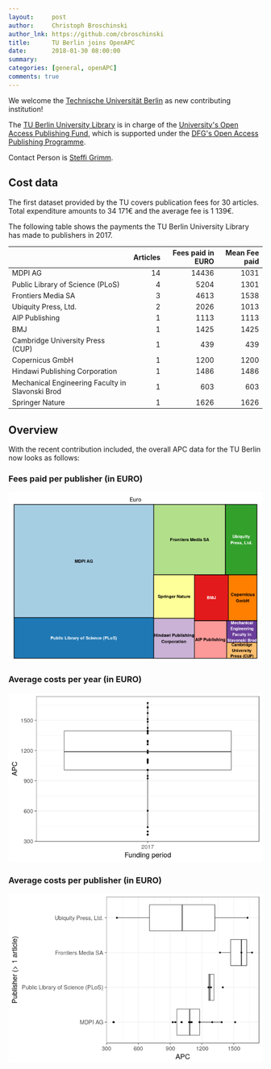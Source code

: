 ```yaml
---
layout:     post
author:     Christoph Broschinski
author_lnk: https://github.com/cbroschinski
title:      TU Berlin joins OpenAPC
date:       2018-01-30 08:00:00
summary:    
categories: [general, openAPC]
comments: true
---
```





We welcome the [Technische Universität Berlin](https://www.tu-berlin.de/menue/home/parameter/en/) as new contributing institution!

The [TU Berlin University Library](http://www.ub.tu-berlin.de/en/home/) is in charge of the [University's Open Access Publishing Fund](http://www.ub.tu-berlin.de/en/publishing/open-access/financing-for-publications/), which is supported under the [DFG's Open Access Publishing Programme](http://www.dfg.de/en/research_funding/programmes/infrastructure/lis/funding_opportunities/open_access/).

Contact Person is [Steffi Grimm](mailto:steffi.grimm@tu-berlin.de).


## Cost data



The first dataset provided by the TU covers publication fees for 30 articles. Total expenditure amounts to 34 171€ and the average fee is 1 139€.

The following table shows the payments the TU Berlin University Library has made to publishers in 2017.


|                                                 | Articles| Fees paid in EURO| Mean Fee paid|
|:------------------------------------------------|--------:|-----------------:|-------------:|
|MDPI AG                                          |       14|             14436|          1031|
|Public Library of Science (PLoS)                 |        4|              5204|          1301|
|Frontiers Media SA                               |        3|              4613|          1538|
|Ubiquity Press, Ltd.                             |        2|              2026|          1013|
|AIP Publishing                                   |        1|              1113|          1113|
|BMJ                                              |        1|              1425|          1425|
|Cambridge University Press (CUP)                 |        1|               439|           439|
|Copernicus GmbH                                  |        1|              1200|          1200|
|Hindawi Publishing Corporation                   |        1|              1486|          1486|
|Mechanical Engineering Faculty in Slavonski Brod |        1|               603|           603|
|Springer Nature                                  |        1|              1626|          1626|

## Overview

With the recent contribution included, the overall APC data for the TU Berlin now looks as follows:

### Fees paid per publisher (in EURO)

![plot of chunk tree_tuberlin_2018_01_30_full](/figure/tree_tuberlin_2018_01_30_full-1.png)

###  Average costs per year (in EURO)

![plot of chunk box_tuberlin_2018_01_30_year_full](/figure/box_tuberlin_2018_01_30_year_full-1.png)

###  Average costs per publisher (in EURO)

![plot of chunk box_tuberlin_2018_01_30_publisher_full](/figure/box_tuberlin_2018_01_30_publisher_full-1.png)
